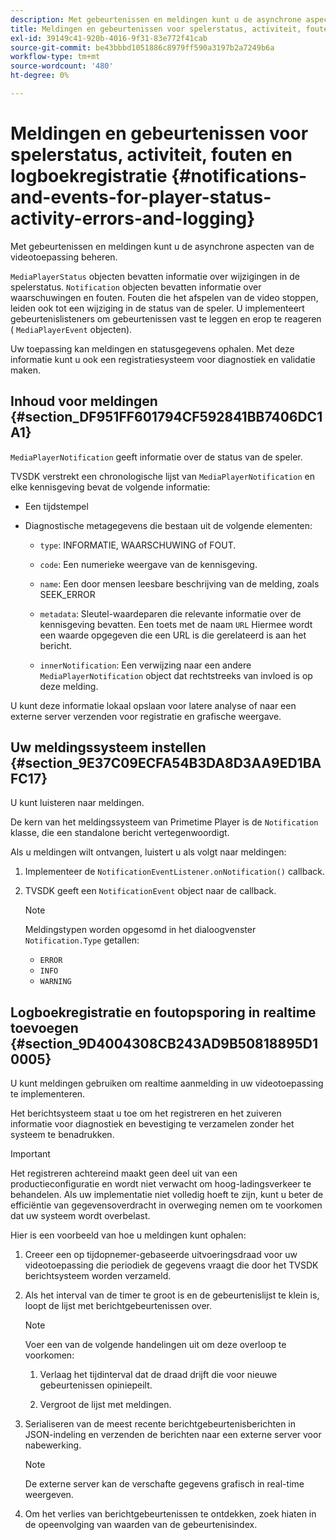 ```yaml
---
description: Met gebeurtenissen en meldingen kunt u de asynchrone aspecten van de videotoepassing beheren.
title: Meldingen en gebeurtenissen voor spelerstatus, activiteit, fouten en logboekregistratie
exl-id: 39149c41-920b-4016-9f31-83e772f41cab
source-git-commit: be43bbbd1051886c8979ff590a3197b2a7249b6a
workflow-type: tm+mt
source-wordcount: '480'
ht-degree: 0%

---
```


# Meldingen en gebeurtenissen voor spelerstatus, activiteit, fouten en logboekregistratie {#notifications-and-events-for-player-status-activity-errors-and-logging}

Met gebeurtenissen en meldingen kunt u de asynchrone aspecten van de videotoepassing beheren.

`MediaPlayerStatus` objecten bevatten informatie over wijzigingen in de spelerstatus. `Notification` objecten bevatten informatie over waarschuwingen en fouten. Fouten die het afspelen van de video stoppen, leiden ook tot een wijziging in de status van de speler. U implementeert gebeurtenislisteners om gebeurtenissen vast te leggen en erop te reageren ( `MediaPlayerEvent` objecten).

Uw toepassing kan meldingen en statusgegevens ophalen. Met deze informatie kunt u ook een registratiesysteem voor diagnostiek en validatie maken.

## Inhoud voor meldingen {#section_DF951FF601794CF592841BB7406DC1A1}

`MediaPlayerNotification` geeft informatie over de status van de speler.

TVSDK verstrekt een chronologische lijst van `MediaPlayerNotification` en elke kennisgeving bevat de volgende informatie:

* Een tijdstempel
* Diagnostische metagegevens die bestaan uit de volgende elementen:

   * `type`: INFORMATIE, WAARSCHUWING of FOUT.
   * `code`: Een numerieke weergave van de kennisgeving.
   * `name`: Een door mensen leesbare beschrijving van de melding, zoals SEEK_ERROR
   * `metadata`: Sleutel-waardeparen die relevante informatie over de kennisgeving bevatten. Een toets met de naam `URL` Hiermee wordt een waarde opgegeven die een URL is die gerelateerd is aan het bericht.

   * `innerNotification`: Een verwijzing naar een andere `MediaPlayerNotification` object dat rechtstreeks van invloed is op deze melding.

U kunt deze informatie lokaal opslaan voor latere analyse of naar een externe server verzenden voor registratie en grafische weergave.

## Uw meldingssysteem instellen {#section_9E37C09ECFA54B3DA8D3AA9ED1BAFC17}

U kunt luisteren naar meldingen.

De kern van het meldingssysteem van Primetime Player is de `Notification` klasse, die een standalone bericht vertegenwoordigt.

Als u meldingen wilt ontvangen, luistert u als volgt naar meldingen:

1. Implementeer de `NotificationEventListener.onNotification()` callback.
1. TVSDK geeft een `NotificationEvent` object naar de callback.

   >[!NOTE]
   >
   >Meldingstypen worden opgesomd in het dialoogvenster `Notification.Type` getallen:

   * `ERROR`
   * `INFO`
   * `WARNING`

## Logboekregistratie en foutopsporing in realtime toevoegen {#section_9D4004308CB243AD9B50818895D10005}

U kunt meldingen gebruiken om realtime aanmelding in uw videotoepassing te implementeren.

Het berichtsysteem staat u toe om het registreren en het zuiveren informatie voor diagnostiek en bevestiging te verzamelen zonder het systeem te benadrukken.

>[!IMPORTANT]
>
>Het registreren achtereind maakt geen deel uit van een productieconfiguratie en wordt niet verwacht om hoog-ladingsverkeer te behandelen. Als uw implementatie niet volledig hoeft te zijn, kunt u beter de efficiëntie van gegevensoverdracht in overweging nemen om te voorkomen dat uw systeem wordt overbelast.

Hier is een voorbeeld van hoe u meldingen kunt ophalen:

1. Creeer een op tijdopnemer-gebaseerde uitvoeringsdraad voor uw videotoepassing die periodiek de gegevens vraagt die door het TVSDK berichtsysteem worden verzameld.
1. Als het interval van de timer te groot is en de gebeurtenislijst te klein is, loopt de lijst met berichtgebeurtenissen over.

   >[!NOTE]
   >
   >Voer een van de volgende handelingen uit om deze overloop te voorkomen:
   >
   >1. Verlaag het tijdinterval dat de draad drijft die voor nieuwe gebeurtenissen opiniepeilt.
   >
   >1. Vergroot de lijst met meldingen.


1. Serialiseren van de meest recente berichtgebeurtenisberichten in JSON-indeling en verzenden de berichten naar een externe server voor nabewerking.

   >[!NOTE]
   >
   >De externe server kan de verschafte gegevens grafisch in real-time weergeven.

1. Om het verlies van berichtgebeurtenissen te ontdekken, zoek hiaten in de opeenvolging van waarden van de gebeurtenisindex.
